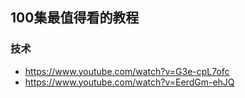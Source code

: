 ## 100集最值得看的教程

### 技术

- <https://www.youtube.com/watch?v=G3e-cpL7ofc>
- <https://www.youtube.com/watch?v=EerdGm-ehJQ>

